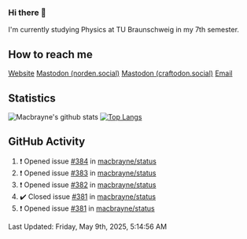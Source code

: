 ### Hi there 👋
I'm currently studying Physics at TU Braunschweig in my 7th semester.

## How to reach me
[Website](https://florentin-schleuss.de)
<a rel="me" href="https://norden.social/@florentin">Mastodon (norden.social)</a>
<a rel="me" href="https://craftodon.social/@frodolon">Mastodon (craftodon.social)</a>
[Email](mailto:hello@macbrayne.de)

## Statistics
![Macbrayne's github stats](https://github-readme-stats.vercel.app/api?username=macbrayne&count_private=true&show_icons=true&hide_rank=true&custom_title=macbrayne's%20GitHub%20Stats)
[![Top Langs](https://github-readme-stats.vercel.app/api/top-langs/?username=macbrayne&exclude_repo=liftron&layout=compact)](https://github.com/anuraghazra/github-readme-stats)
## GitHub Activity

<!--RECENT_ACTIVITY:start-->
1. ❗️ Opened issue [#384](https://github.com/macbrayne/status/issues/384) in [macbrayne/status](https://github.com/macbrayne/status)
2. ❗️ Opened issue [#383](https://github.com/macbrayne/status/issues/383) in [macbrayne/status](https://github.com/macbrayne/status)
3. ❗️ Opened issue [#382](https://github.com/macbrayne/status/issues/382) in [macbrayne/status](https://github.com/macbrayne/status)
4. ✔️ Closed issue [#381](https://github.com/macbrayne/status/issues/381) in [macbrayne/status](https://github.com/macbrayne/status)
5. ❗️ Opened issue [#381](https://github.com/macbrayne/status/issues/381) in [macbrayne/status](https://github.com/macbrayne/status)
<!--RECENT_ACTIVITY:end-->

<!--RECENT_ACTIVITY:last_update-->
Last Updated: Friday, May 9th, 2025, 5:14:56 AM
<!--RECENT_ACTIVITY:last_update_end-->


<!--
**macbrayne/macbrayne** is a ✨ _special_ ✨ repository because its `README.md` (this file) appears on your GitHub profile.

Here are some ideas to get you started:

- 🔭 I’m currently working on ...
- 🌱 I’m currently learning ...
- 👯 I’m looking to collaborate on ...
- 🤔 I’m looking for help with ...
- 💬 Ask me about ...
- 📫 How to reach me: ...
- 😄 Pronouns: ...
- ⚡ Fun fact: ...
-->
